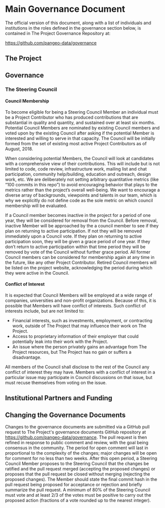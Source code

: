 # Main Governance Document

The official version of this document, along with a list of individuals and institutions in the
roles defined in the governance section below, is contained in The Project Governance Repository at:

https://github.com/pangeo-data/governance

## The Project

## Governance

### The Steering Council

#### Council Membership

To become eligible for being a Steering Council Member an individual must be a Project Contributor who has produced
contributions that are substantial in quality and quantity, and sustained over at least six months. Potential Council Members 
are nominated by existing Council members and voted upon by the existing Council after asking if the potential Member is 
interested and willing to serve in that capacity. The Council will be initially formed from the set of existing most active
Project Contributors as of August, 2018.

When considering potential Members, the Council will look at candidates with a comprehensive view of their contributions. This
will include but is not limited to code, code review, infrastructure work, mailing list and chat participation, community 
help/building, education and outreach, design work, etc. We are deliberately not setting arbitrary quantitative metrics (like
“100 commits in this repo”) to avoid encouraging behavior that plays to the metrics rather than the project’s overall
well-being. We want to encourage a diverse array of backgrounds, viewpoints and talents in our team, which is why we
explicitly do not define code as the sole metric on which council membership will be evaluated.

If a Council member becomes inactive in the project for a period of one year, they will be considered for removal from the
Council. Before removal, inactive Member will be approached by the a council member to see if they plan on returning to active
participation. If not they will be removed immediately upon a Council vote. If they plan on returning to active participation
soon, they will be given a grace period of one year. If they don’t return to active participation within that time period they
will be removed by vote of the Council without further grace period. All former Council members can be considered for 
membership again at any time in the future, like any other Project Contributor. Retired Council members will be listed on the
project website, acknowledging the period during which they were active in the Council.

#### Conflict of Interest

It is expected that Council Members will be employed at a wide range of companies, universities and non-profit organizations. Because of this, it is possible that Members will have conflict of interests. Such conflict of interests include, but are not limited to:

* Financial interests, such as investments, employment, or contracting work, outside of The Project that may influence their work on The Project.
* Access to proprietary information of their employer that could potentially leak into their work with the Project.
* An issue where the person privately gains an advantage from The Project resources, but The Project has no gain or suffers a disadvantage.

All members of the Council shall disclose to the rest of the Council any conflict of interest they may have. Members with a conflict of interest in a particular issue may participate in Council discussions on that issue, but must recuse themselves from voting on the issue.

## Institutional Partners and Funding

## Changing the Governance Documents

Changes to the governance documents are submitted via a GitHub pull request to The Project's governance documents GitHub repository at https://github.com/pangeo-data/governance. The pull request is then refined in response to public comment and review, with the goal being consensus in the community. The period for open comment will last in proportional to the complexity of the changes; major changes will be open for comment for no less than two weeks. After this open period, a Steering Council Member proposes to the Steering Council that the changes be ratified and the pull request merged (accepting the proposed changes) or proposes that the pull request be closed without merging (rejecting the proposed changes). The Member should state the final commit hash in the pull request being proposed for acceptance or rejection and briefly summarize the pull request. A minimum of 80% of the Steering Council must vote and at least 2/3 of the votes must be positive to carry out the proposed action (fractions of a vote rounded up to the nearest integer).